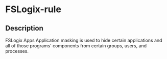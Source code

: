 ﻿# FSLogix-rule
## Description
FSLogix Apps Application masking is used to hide certain applications and all of those programs' components from certain groups, users, and processes.